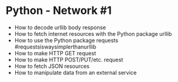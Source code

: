 # Python - Network #1

- How to decode urllib body response
- How to fetch internet resources with the Python package urllib
- How to use the Python package requests #requestsiswaysimplerthanurllib
- How to make HTTP GET request
- How to make HTTP POST/PUT/etc. request
- How to fetch JSON resources
- How to manipulate data from an external service
